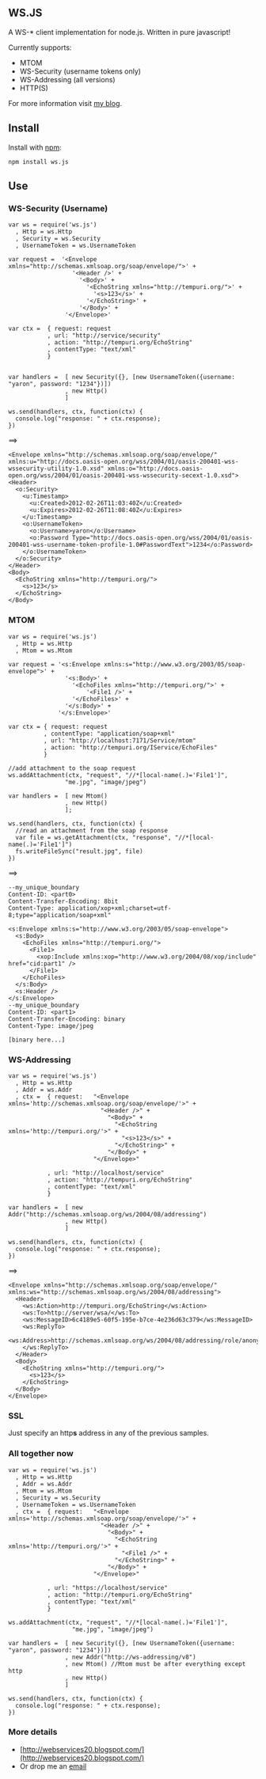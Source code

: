 ## WS.JS
A WS-* client implementation for node.js. Written in pure javascript!

Currently supports:

* MTOM
* WS-Security (username tokens only)
* WS-Addressing (all versions)
* HTTP(S)

For more information visit [my blog](http://webservices20.blogspot.com/).

## Install
Install with [npm](http://github.com/isaacs/npm):

    npm install ws.js

## Use

### WS-Security (Username)
    var ws = require('ws.js')
      , Http = ws.Http
      , Security = ws.Security
      , UsernameToken = ws.UsernameToken

    var request =  '<Envelope xmlns="http://schemas.xmlsoap.org/soap/envelope/">' +
                      '<Header />' +
                        '<Body>' +
                          '<EchoString xmlns="http://tempuri.org/">' +
                            '<s>123</s>' +
                          '</EchoString>' +
                        '</Body>' +
                    '</Envelope>'

    var ctx =  { request: request 
               , url: "http://service/security"
               , action: "http://tempuri.org/EchoString"
               , contentType: "text/xml" 
               }


    var handlers =  [ new Security({}, [new UsernameToken({username: "yaron", password: "1234"})])
                    , new Http()
                    ]

    ws.send(handlers, ctx, function(ctx) {                    
      console.log("response: " + ctx.response);
    })

==>

    <Envelope xmlns="http://schemas.xmlsoap.org/soap/envelope/" xmlns:u="http://docs.oasis-open.org/wss/2004/01/oasis-200401-wss-wssecurity-utility-1.0.xsd" xmlns:o="http://docs.oasis-open.org/wss/2004/01/oasis-200401-wss-wssecurity-secext-1.0.xsd">
    <Header>
      <o:Security>
        <u:Timestamp>
          <u:Created>2012-02-26T11:03:40Z</u:Created>
          <u:Expires>2012-02-26T11:08:40Z</u:Expires>
        </u:Timestamp>
        <o:UsernameToken>
          <o:Username>yaron</o:Username>
          <o:Password Type="http://docs.oasis-open.org/wss/2004/01/oasis-200401-wss-username-token-profile-1.0#PasswordText">1234</o:Password>
        </o:UsernameToken>
      </o:Security>
    </Header>
    <Body>
      <EchoString xmlns="http://tempuri.org/">
        <s>123</s>
      </EchoString>
    </Body>
  </Envelope>

### MTOM    
    var ws = require('ws.js')
      , Http = ws.Http
      , Mtom = ws.Mtom

    var request = '<s:Envelope xmlns:s="http://www.w3.org/2003/05/soap-envelope">' +
                    '<s:Body>' +
                      '<EchoFiles xmlns="http://tempuri.org/">' +                        
                          '<File1 />' +
                      '</EchoFiles>' +
                    '</s:Body>' +
                  '</s:Envelope>'   
    
    var ctx = { request: request
              , contentType: "application/soap+xml"
              , url: "http://localhost:7171/Service/mtom"
              , action: "http://tempuri.org/IService/EchoFiles"
              }

    //add attachment to the soap request
    ws.addAttachment(ctx, "request", "//*[local-name(.)='File1']", 
                    "me.jpg", "image/jpeg")
    
    var handlers =  [ new Mtom()
                    , new Http()
                    ];
    
    ws.send(handlers, ctx, function(ctx) {      
      //read an attachment from the soap response
      var file = ws.getAttachment(ctx, "response", "//*[local-name(.)='File1']")
      fs.writeFileSync("result.jpg", file)      
    })

==>

    --my_unique_boundary
    Content-ID: <part0>
    Content-Transfer-Encoding: 8bit
    Content-Type: application/xop+xml;charset=utf-8;type="application/soap+xml"

    <s:Envelope xmlns:s="http://www.w3.org/2003/05/soap-envelope">
      <s:Body>
        <EchoFiles xmlns="http://tempuri.org/">
          <File1>
            <xop:Include xmlns:xop="http://www.w3.org/2004/08/xop/include" href="cid:part1" />
          </File1>
        </EchoFiles>
      </s:Body>
      <s:Header />
    </s:Envelope>
    --my_unique_boundary
    Content-ID: <part1>
    Content-Transfer-Encoding: binary
    Content-Type: image/jpeg

    [binary here...]

### WS-Addressing
    var ws = require('ws.js')
      , Http = ws.Http
      , Addr = ws.Addr
      , ctx =  { request:   "<Envelope xmlns='http://schemas.xmlsoap.org/soap/envelope/'>" +
                              "<Header />" +
                                "<Body>" +
                                  "<EchoString xmlns='http://tempuri.org/'>" +
                                    "<s>123</s>" +
                                  "</EchoString>" +
                                "</Body>" +
                            "</Envelope>"

               , url: "http://localhost/service"
               , action: "http://tempuri.org/EchoString"
               , contentType: "text/xml" 
               }

    var handlers =  [ new Addr("http://schemas.xmlsoap.org/ws/2004/08/addressing")
                    , new Http()
                    ]

    ws.send(handlers, ctx, function(ctx) {                    
      console.log("response: " + ctx.response);
    })

==>

    <Envelope xmlns="http://schemas.xmlsoap.org/soap/envelope/" xmlns:ws="http://schemas.xmlsoap.org/ws/2004/08/addressing">
      <Header>
        <ws:Action>http://tempuri.org/EchoString</ws:Action>
        <ws:To>http://server/wsa/</ws:To>
        <ws:MessageID>6c4189e5-60f5-195e-b7ce-4e236d63c379</ws:MessageID>
        <ws:ReplyTo>
          <ws:Address>http://schemas.xmlsoap.org/ws/2004/08/addressing/role/anonymous</ws:Address>
        </ws:ReplyTo>
      </Header>
      <Body>
        <EchoString xmlns="http://tempuri.org/">
          <s>123</s>
        </EchoString>
      </Body>
    </Envelope>

### SSL
Just specify an http**s** address in any of the previous samples.

### All together now
    var ws = require('ws.js')
      , Http = ws.Http
      , Addr = ws.Addr
      , Mtom = ws.Mtom
      , Security = ws.Security
      , UsernameToken = ws.UsernameToken
      , ctx =  { request:   "<Envelope xmlns='http://schemas.xmlsoap.org/soap/envelope/'>" +
                              "<Header />" +
                                "<Body>" +
                                  "<EchoString xmlns='http://tempuri.org/'>" +
                                    "<File1 />" +
                                  "</EchoString>" +
                                "</Body>" +
                            "</Envelope>"

               , url: "https://localhost/service"
               , action: "http://tempuri.org/EchoString"
               , contentType: "text/xml" 
               }

    ws.addAttachment(ctx, "request", "//*[local-name(.)='File1']", 
                      "me.jpg", "image/jpeg")

    var handlers =  [ new Security({}, [new UsernameToken({username: "yaron", password: "1234"})])
                    , new Addr("http://ws-addressing/v8")
                    , new Mtom() //Mtom must be after everything except http
                    , new Http()
                    ]

    ws.send(handlers, ctx, function(ctx) {                    
      console.log("response: " + ctx.response);
    })

### More details
* [http://webservices20.blogspot.com/](http://webservices20.blogspot.com/)
* Or drop me an [email](mailto:yaronn01@gmail.com)
